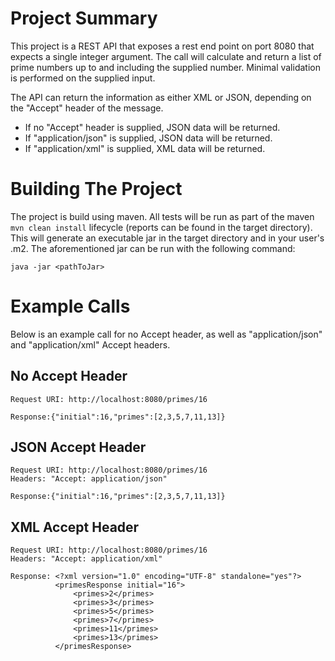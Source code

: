 # Project Summary

This project is a REST API that exposes a rest end point on port 8080 that expects a single integer argument. The call will calculate and return a list of prime numbers up to and including the supplied number. Minimal validation is performed on the supplied input.

The API can return the information as either XML or JSON, depending on the "Accept" header of the message.
* If no "Accept" header is supplied, JSON data will be returned.
* If "application/json" is supplied, JSON data will be returned.
* If "application/xml" is supplied, XML data will be returned.

# Building The Project
The project is build using maven. All tests will be run as part of the maven ```mvn clean install``` lifecycle (reports can be found in the target directory). This will generate an executable jar in the target directory and in your user's .m2.
The aforementioned jar can be run with the following command:
```
java -jar <pathToJar>
```

# Example Calls
Below is an example call for no Accept header, as well as "application/json" and "application/xml" Accept headers.

## No Accept Header
```
Request URI: http://localhost:8080/primes/16

Response:{"initial":16,"primes":[2,3,5,7,11,13]}
```

## JSON Accept Header
```
Request URI: http://localhost:8080/primes/16
Headers: "Accept: application/json"

Response:{"initial":16,"primes":[2,3,5,7,11,13]}
```

## XML Accept Header
```
Request URI: http://localhost:8080/primes/16
Headers: "Accept: application/xml"

Response: <?xml version="1.0" encoding="UTF-8" standalone="yes"?>
          <primesResponse initial="16">
              <primes>2</primes>
              <primes>3</primes>
              <primes>5</primes>
              <primes>7</primes>
              <primes>11</primes>
              <primes>13</primes>
          </primesResponse>
```